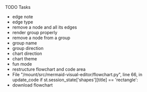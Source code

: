 TODO Tasks
- edge note
- edge type
- remove a node and all its edges
- render group properly
- remove a node from a group
- group name
- group direction
- chart direction
- chart theme
- fun mode
- restructure flowchart and code area
- File "/mount/src/mermaid-visual-editor/flowchart.py", line 66, in update_code
    if st.session_state['shapes'][title] == 'rectangle':
- download flowchart
